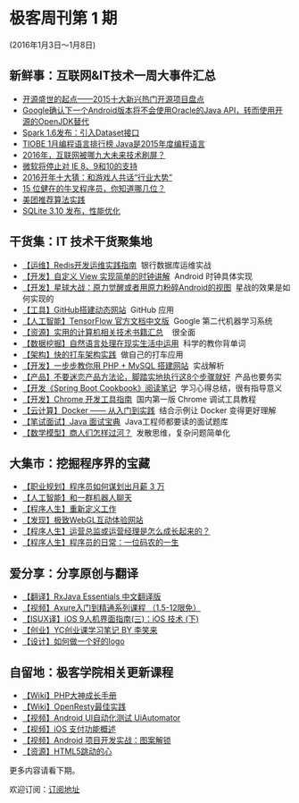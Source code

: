 # 极客周刊第 1 期

(2016年1月3日～1月8日)

## 新鲜事：互联网&IT技术一周大事件汇总

- [开源盛世的起点——2015十大新兴热门开源项目盘点](http://www.oschina.net/news/69238/2015-top-ten-emerging-open-source-projects) 
- [Google确认下一个Android版本将不会使用Oracle的Java API，转而使用开源的OpenJDK替代](http://www.infoq.com/cn/news/2016/01/Google-Oracle-OpenJDK?utm_source=infoq&utm_medium=popular_widget&utm_campaign=popular_content_list&utm_content=homepage)
- [Spark 1.6发布：引入Dataset接口](http://www.infoq.com/cn/news/2016/01/spark-16-release)
- [TIOBE 1月编程语言排行榜 Java是2015年度编程语言](http://www.oschina.net/news/69606/tiobe-2016-1)
- [2016年，互联网被哪九大未来技术刷屏？](http://zxr.baijia.baidu.com/article/285389)
- [微软将停止对 IE 8、9和10的支持](http://www.infoq.com/cn/news/2016/01/end-support-ie-8-9-10)
- [2016开年十大猜：和游戏人共话“行业大势” ](http://zhuanlan.zhihu.com/chuapp/20476916)
- [15 位健在的牛叉程序员，你知道哪几位？](http://blog.jobbole.com/97009/)
- [美团推荐算法实践](http://tech.meituan.com/mt-recommend-practice.html)
- [SQLite 3.10 发布，性能优化](http://www.oschina.net/news/69673/sqlite-3-10)

## 干货集：IT 技术干货聚集地

- [【运维】Redis开发运维实践指南](http://wiki.jikexueyuan.com/project/all-about-redis/)&nbsp;&nbsp;银行数据库运维实战
- [【开发】自定义 View 实现简单的时钟讲解](http://qun.jikexueyuan.com/android/topic/241)&nbsp;&nbsp;Android 时钟具体实现
- [【开发】星球大战：原力觉醒或者用原力粉碎Android的视图](https://github.com/bboyfeiyu/android-tech-frontier/blob/master/issue-31/星球大战：原力觉醒或者用原力粉碎Android的视图.md)&nbsp;&nbsp;星战的效果是如何实现的
- [【工具】GitHub搭建动态网站](http://qun.jikexueyuan.com/web/topic/290)&nbsp;&nbsp;GitHub 应用
- [【人工智能】TensorFlow 官方文档中文版](http://wiki.jikexueyuan.com/project/tensorflow-zh/)&nbsp;&nbsp;Google 第二代机器学习系统 
- [【资源】实用的计算机相关技术书籍汇总](https://github.com/LippiOuYang/practical-programming-books)&nbsp;&nbsp;&nbsp;&nbsp;很全面
- [【数据挖掘】自然语言处理在现实生活中运用](http://www.cnblogs.com/baiboy/p/zryy1.html)&nbsp;&nbsp;科学的教你背单词
- [【架构】快的打车架构实践](http://mp.weixin.qq.com/s?__biz=MjM5MjAwODM4MA==&mid=402041851&idx=1&sn=10e83c9dc614ae36bba63da9d5614b86&scene=0#wechat_redirect)&nbsp;&nbsp;做自己的打车应用
- [【开发】一步步教你用 PHP + MySQL 搭建网站](http://wiki.jikexueyuan.com/project/php-and-mysql-web/)&nbsp;&nbsp;实战解析
- [【产品】不要迷恋产品方法论，脚踏实地执行这8个步骤就好](http://www.woshipm.com/pd/262724.html)&nbsp;&nbsp;产品也要务实
- [【开发《Spring Boot Cookbook》阅读笔记](http://wiki.jikexueyuan.com/project/spring-boot/)&nbsp;&nbsp;学习心得总结，很有指导意义
- [【开发】Chrome 开发工具指南](http://wiki.jikexueyuan.com/project/chrome-devtools/)&nbsp;&nbsp;国内第一版 Chrome 调试工具教程
- [【云计算】Docker —— 从入门到实践](http://wiki.jikexueyuan.com/project/docker-technology-and-combat/)&nbsp;&nbsp;结合示例让 Docker 变得更好理解
- [【笔试面试】Java 面试宝典](http://wiki.jikexueyuan.com/project/java-interview-bible/)&nbsp;&nbsp;Java工程师都要读的面试题库
- [【数学模型】商人们怎样过河？](http://blog.luoyuanhang.com/2016/01/06/【数学模型】商人们怎样过河？/)&nbsp;&nbsp;发散思维，复杂问题简单化

## 大集市：挖掘程序界的宝藏 
 
- [【职业规划】程序员如何谋划出月薪 3 万](http://m.oschina.net/news/69597/how-to-plan-30000-salary?hmsr=toutiao.io&amp;utm_medium=toutiao.io&amp;utm_source=toutiao.io)
- [【人工智能】和一群机器人聊天](http://www.5u55.cn/20151231-chat-with-robots.html)
- [【程序人生】重新定义工作](http://www.labazhou.net/2016/01/redefining-work/)
- [【发现】极致WebGL互动体验网站](https://cybermap.kaspersky.com/)
- [【程序人生】运营总监或运营经理是怎么成长起来的？](https://www.zhihu.com/question/19810744)
- [【程序人生】程序员的日常：一位码农的一生](http://codingpy.com/article/programmers-daily-a-coders-whole-life/)

## 爱分享：分享原创与翻译

- [【翻译】RxJava Essentials 中文翻译版](https://github.com/yuxingxin/RxJava-Essentials-CN)
- [【视频】Axure入门到精通系列课程 （1.5-12限免）](http://ke.jikexueyuan.com/xilie/278)
- [【ISUX译】iOS 9人机界面指南(三)：iOS 技术 (下)](http://isux.tencent.com/ios9-guideline-ch3-2.html)
- [【创业】YC创业课学习笔记 BY 李笑来](http://zhibimo.com/read/xiaolai/growth/index.html)
- [【设计】如何做一个好的logo](http://www.zcool.com.cn/article/ZMzgzMTcy.html)

## 自留地：极客学院相关更新课程

- [【Wiki】PHP大神成长手册](http://www.jikexueyuan.com/blog/535.html)
- [【Wiki】OpenResty最佳实践](http://wiki.jikexueyuan.com/project/openresty/)
- [【视频】Android UI自动化测试 UiAutomator](http://ke.jikexueyuan.com/xilie/10)
- [【视频】iOS 支付功能概述](http://www.jikexueyuan.com/course/2419.html)
- [【视频】Android 项目开发实战：图案解锁](http://www.jikexueyuan.com/course/1592.html)
- [【资源】HTML5跳动的心](http://download.jikexueyuan.com/detail/id/2970.html)

更多内容请看下期。

欢迎订阅：[订阅地址](http://list.qq.com/cgi-bin/qf_invite?id=83392b8505dd16951d180f02fe45e724a4f0c455983ca581)
